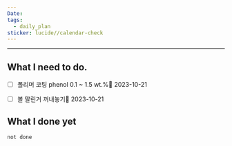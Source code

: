 ```yaml
---
Date: 
tags:
  - daily_plan
sticker: lucide//calendar-check
---
```

---
## What I need to do.

- [ ] 폴리머 코팅 phenol 0.1 ~ 1.5 wt.%📅 2023-10-21 
- [ ] 볼 말린거 꺼내놓기📅 2023-10-21 




## What I done yet
```tasks
not done
```

